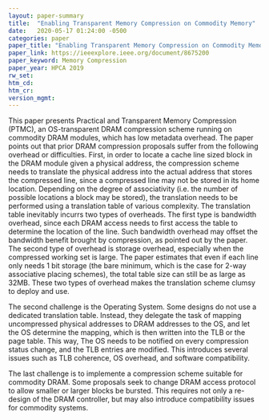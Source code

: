 ```yaml
---
layout: paper-summary
title:  "Enabling Transparent Memory Compression on Commodity Memory"
date:   2020-05-17 01:24:00 -0500
categories: paper
paper_title: "Enabling Transparent Memory Compression on Commodity Memory"
paper_link: https://ieeexplore.ieee.org/document/8675200
paper_keyword: Memory Compression
paper_year: HPCA 2019
rw_set:
htm_cd:
htm_cr:
version_mgmt:
---
```


This paper presents Practical and Transparent Memory Compression (PTMC), an OS-transparent DRAM compression scheme running 
on commodity DRAM modules, which has low metadata overhead. The paper points out that prior DRAM compression proposals 
suffer from the following overhead or difficulties. First, in order to locate a cache line sized block in the DRAM module
given a physical address, the compression scheme needs to translate the physical address into the actual address that
stores the compressed line, since a compressed line may not be stored in its home location. Depending on the degree of 
associativity (i.e. the number of possible locations a block may be stored), the translation needs to be performed using 
a translation table of various complexity. The translation table inevitably incurrs two types of overheads. The first
type is bandwidth overhead, since each DRAM access needs to first access the table to determine the location of the line.
Such bandwidth overhead may offset the bandwidth benefit brought by compression, as pointed out by the paper.
The second type of overhead is storage overhead, especially when the compressed working set is large. The paper estimates 
that even if each line only needs 1 bit storage (the bare minimum, which is the case for 2-way associative placing schemes),
the total table size can still be as large as 32MB. These two types of overhead makes the translation scheme clumsy to
deploy and use.

The second challenge is the Operating System. Some designs do not use a dedicated translation table. Instead, they delegate
the task of mapping uncompressed physical addresses to DRAM addresses to the OS, and let the OS determine the mapping,
which is then written into the TLB or the page table. 
This way, The OS needs to be notified on every compression status change, and the TLB entries are modified. This introduces
several issues such as TLB coherence, OS overhead, and software compatibility.

The last challenge is to implemente a compression scheme suitable for commodity DRAM. Some proposals seek to change 
DRAM access protocol to allow smaller or larger blocks be bursted. This requires not only a re-design of the DRAM controller,
but may also introduce compatibility issues for commodity systems. 